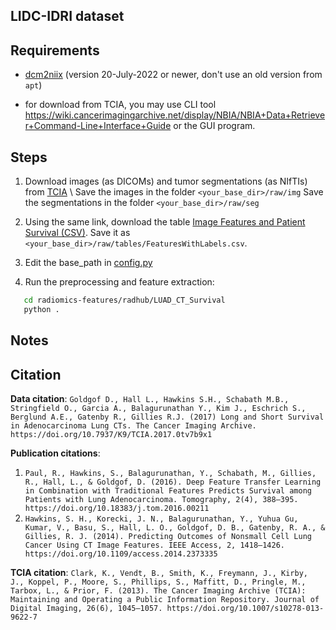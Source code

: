 ## LIDC-IDRI dataset

## Requirements

- [dcm2niix](https://github.com/rordenlab/dcm2niix) (version 20-July-2022 or newer, don't use an old version from `apt`)

- for download from TCIA, you may use CLI tool https://wiki.cancerimagingarchive.net/display/NBIA/NBIA+Data+Retriever+Command-Line+Interface+Guide or the GUI program.

## Steps

1. Download images (as DICOMs) and tumor segmentations (as NIfTIs) from [TCIA](https://wiki.cancerimagingarchive.net/pages/viewpage.action?pageId=24284406#24284406036220c66a5a436f90e4a0b54367bfae) \\
   Save the images in the folder `<your_base_dir>/raw/img`
   Save the segmentations in the folder `<your_base_dir>/raw/seg`

2. Using the same link, download the table [Image Features and Patient Survival (CSV)](https://wiki.cancerimagingarchive.net/pages/viewpage.action?pageId=24284406#24284406036220c66a5a436f90e4a0b54367bfae). Save it as `<your_base_dir>/raw/tables/FeaturesWithLabels.csv`.

3. Edit the base_path in [config.py](config.py)

4. Run the preprocessing and feature extraction:

```bash
   cd radiomics-features/radhub/LUAD_CT_Survival
   python .
```

## Notes

## Citation

**Data citation**:
`Goldgof D., Hall L., Hawkins S.H., Schabath M.B., Stringfield O., Garcia A., Balagurunathan Y., Kim J., Eschrich S., Berglund A.E., Gatenby R., Gillies R.J. (2017) Long and Short Survival in Adenocarcinoma Lung CTs. The Cancer Imaging Archive. https://doi.org/10.7937/K9/TCIA.2017.0tv7b9x1`

**Publication citations**:

1. `Paul, R., Hawkins, S., Balagurunathan, Y., Schabath, M., Gillies, R., Hall, L., & Goldgof, D. (2016). Deep Feature Transfer Learning in Combination with Traditional Features Predicts Survival among Patients with Lung Adenocarcinoma. Tomography, 2(4), 388–395. https://doi.org/10.18383/j.tom.2016.00211`
2. `Hawkins, S. H., Korecki, J. N., Balagurunathan, Y., Yuhua Gu, Kumar, V., Basu, S., Hall, L. O., Goldgof, D. B., Gatenby, R. A., & Gillies, R. J. (2014). Predicting Outcomes of Nonsmall Cell Lung Cancer Using CT Image Features. IEEE Access, 2, 1418–1426. https://doi.org/10.1109/access.2014.2373335`

**TCIA citation**:
`Clark, K., Vendt, B., Smith, K., Freymann, J., Kirby, J., Koppel, P., Moore, S., Phillips, S., Maffitt, D., Pringle, M., Tarbox, L., & Prior, F. (2013). The Cancer Imaging Archive (TCIA): Maintaining and Operating a Public Information Repository. Journal of Digital Imaging, 26(6), 1045–1057. https://doi.org/10.1007/s10278-013-9622-7`
